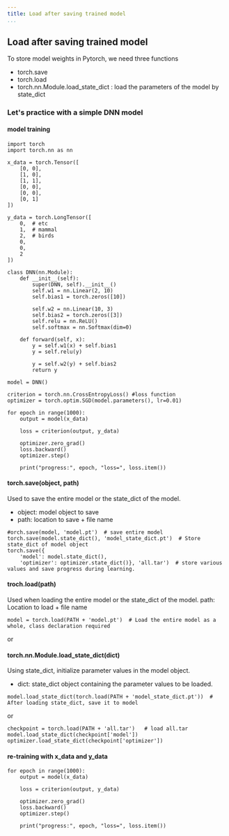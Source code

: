 ```yaml
---
title: Load after saving trained model
...
```


## Load after saving trained model
To store model weights in Pytorch, we need three functions
* torch.save
* torch.load
* torch.nn.Module.load_state_dict : load the parameters of the model by state_dict

### Let's practice with a simple DNN model
#### model training
```
import torch
import torch.nn as nn

x_data = torch.Tensor([
    [0, 0],
    [1, 0],
    [1, 1],
    [0, 0],
    [0, 0],
    [0, 1]
])

y_data = torch.LongTensor([
    0,  # etc
    1,  # mammal
    2,  # birds
    0,
    0,
    2
])

class DNN(nn.Module):
    def __init__(self):
        super(DNN, self).__init__()
        self.w1 = nn.Linear(2, 10)
        self.bias1 = torch.zeros([10])

        self.w2 = nn.Linear(10, 3)
        self.bias2 = torch.zeros([3])
        self.relu = nn.ReLU()
        self.softmax = nn.Softmax(dim=0)

    def forward(self, x):
        y = self.w1(x) + self.bias1
        y = self.relu(y)

        y = self.w2(y) + self.bias2
        return y

model = DNN()

criterion = torch.nn.CrossEntropyLoss() #loss function
optimizer = torch.optim.SGD(model.parameters(), lr=0.01)

for epoch in range(1000):
    output = model(x_data)

    loss = criterion(output, y_data)

    optimizer.zero_grad()
    loss.backward()
    optimizer.step()

    print("progress:", epoch, "loss=", loss.item())
```
#### torch.save(object, path)
Used to save the entire model or the state_dict of the model.
* object: model object to save
* path: location to save + file name
```
#orch.save(model, 'model.pt')  # save entire model
torch.save(model.state_dict(), 'model_state_dict.pt')  # Store state_dict of model object
torch.save({
    'model': model.state_dict(),
    'optimizer': optimizer.state_dict()}, 'all.tar')  # store various values and save progress during learning.
```
#### troch.load(path)
Used when loading the entire model or the state_dict of the model.
path: Location to load + file name

```
model = torch.load(PATH + 'model.pt')  # Load the entire model as a whole, class declaration required
```
or
#### torch.nn.Module.load_state_dict(dict)
Using state_dict, initialize parameter values in the model object.
* dict: state_dict object containing the parameter values to be loaded.
```
model.load_state_dict(torch.load(PATH + 'model_state_dict.pt'))  # After loading state_dict, save it to model
```
or
```
checkpoint = torch.load(PATH + 'all.tar')   # load all.tar
model.load_state_dict(checkpoint['model'])
optimizer.load_state_dict(checkpoint['optimizer'])
```
#### re-training with x_data and y_data
```
for epoch in range(1000):
    output = model(x_data)

    loss = criterion(output, y_data)

    optimizer.zero_grad()
    loss.backward()
    optimizer.step()

    print("progress:", epoch, "loss=", loss.item())
```
